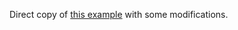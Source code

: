 Direct copy of [this example](https://docs.nvidia.com/holoscan/sdk-user-guide/examples/ping_simple.html) with some modifications.